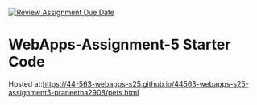 [![Review Assignment Due Date](https://classroom.github.com/assets/deadline-readme-button-22041afd0340ce965d47ae6ef1cefeee28c7c493a6346c4f15d667ab976d596c.svg)](https://classroom.github.com/a/I_cAM86b)
# WebApps-Assignment-5 Starter Code
Hosted at:https://44-563-webapps-s25.github.io/44563-webapps-s25-assignment5-praneetha2908/pets.html